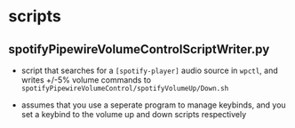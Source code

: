 # scripts

## spotifyPipewireVolumeControlScriptWriter.py

- script that searches for a `[spotify-player]` audio source in `wpctl`, and writes +/-5% volume commands to `spotifyPipewireVolumeControl/spotifyVolumeUp/Down.sh`

- assumes that you use a seperate program to manage keybinds, and you set a keybind to the volume up and down scripts respectively
